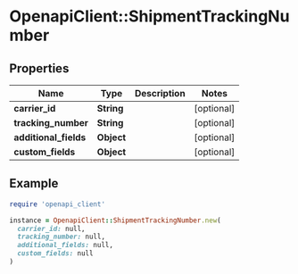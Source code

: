 # OpenapiClient::ShipmentTrackingNumber

## Properties

| Name | Type | Description | Notes |
| ---- | ---- | ----------- | ----- |
| **carrier_id** | **String** |  | [optional] |
| **tracking_number** | **String** |  | [optional] |
| **additional_fields** | **Object** |  | [optional] |
| **custom_fields** | **Object** |  | [optional] |

## Example

```ruby
require 'openapi_client'

instance = OpenapiClient::ShipmentTrackingNumber.new(
  carrier_id: null,
  tracking_number: null,
  additional_fields: null,
  custom_fields: null
)
```

